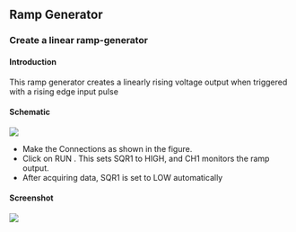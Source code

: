 Ramp Generator
---
### Create a linear ramp-generator

#### Introduction

This ramp generator creates a linearly rising voltage output when triggered with a rising edge input pulse

#### Schematic

![](https://github.com/fossasia/pslab-experiments/blob/master/images/schematics/rampgen.svg)

+ Make the Connections as shown in the figure.
+ Click on RUN . This sets SQR1 to HIGH, and CH1 monitors the ramp output.
+ After acquiring data, SQR1 is set to LOW automatically 

#### Screenshot

![](https://github.com/fossasia/pslab-experiments/blob/master/images/screenshots/rampgen.png)

